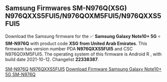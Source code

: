 <h2>Samsung Firmwares SM-N976Q(XSG) N976QXXS5FUI5/N976QOXM5FUI5/N976QXXS5FUI5</h2>
Download the Samsung firmware for the ✅ <strong>Samsung Galaxy Note10+ 5G </strong> ⭐ <strong>SM-N976Q</strong> with product code <strong>XSG</strong> <strong> from United Arab Emirates</strong>. This firmware has version number PDA <strong>N976QXXS5FUI5</strong> and CSC N976QOXM5FUI5. The operating system of this firmware is Android R , with build date 2021-10-12. Changelist <strong>22338387</strong>.


[SM-N976Q](https://samfirm.shop/samsung/model/SM-N976Q)
[N976QXXS5FUI5](https://samfirm.shop/samsung/pda/N976QXXS5FUI5)
[Download Firmware Samsung Galaxy Note10+ 5G SM-N976Q](https://samfirm.shop/samsung/firmware/464305)
